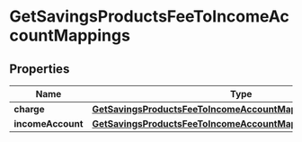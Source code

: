 # GetSavingsProductsFeeToIncomeAccountMappings

## Properties
Name | Type | Description | Notes
------------ | ------------- | ------------- | -------------
**charge** | [**GetSavingsProductsFeeToIncomeAccountMappingsCharge**](GetSavingsProductsFeeToIncomeAccountMappingsCharge.md) |  |  [optional]
**incomeAccount** | [**GetSavingsProductsFeeToIncomeAccountMappingsIncomeAccount**](GetSavingsProductsFeeToIncomeAccountMappingsIncomeAccount.md) |  |  [optional]
